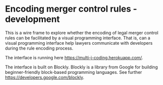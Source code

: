 # Encoding merger control rules - development

This is a wire frame to explore whether the encoding of legal merger control rules can be facilitated by a visual programming interface. That is, can a visual programming interface help lawyers communicate with developers during the rule encoding process.

The interface is running here https://multi-j-coding.herokuapp.com/.

The interface is built on Blockly. Blockly is a library from Google for building beginner-friendly block-based programming languages. See further https://developers.google.com/blockly.
 
